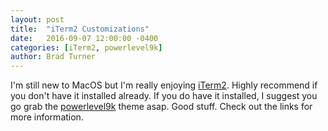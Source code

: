 ```yaml
---
layout: post
title:  "iTerm2 Customizations"
date:   2016-09-07 12:00:00 -0400
categories: [iTerm2, powerlevel9k]
author: Brad Turner
---
```


I'm still new to MacOS but I'm really enjoying [iTerm2].  Highly recommend if you don't have it installed already.  If you do have it installed, I suggest you go grab the [powerlevel9k] theme asap.  Good stuff.  Check out the links for more information.  

[powerlevel9k]: https://github.com/bhilburn/powerlevel9k
[iTerm2]: https://www.iterm2.com/
